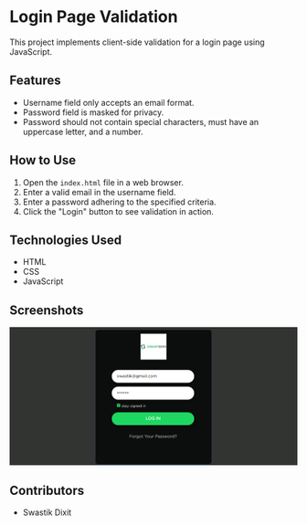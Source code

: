 # Login Page Validation

This project implements client-side validation for a login page using JavaScript.

## Features

- Username field only accepts an email format.
- Password field is masked for privacy.
- Password should not contain special characters, must have an uppercase letter, and a number.

## How to Use

1. Open the `index.html` file in a web browser.
2. Enter a valid email in the username field.
3. Enter a password adhering to the specified criteria.
4. Click the "Login" button to see validation in action.

## Technologies Used

- HTML
- CSS
- JavaScript

## Screenshots

![Login Page](https://github.com/SwastikDixit/login_dashboard/blob/main/login_form.png)

## Contributors

- Swastik Dixit
